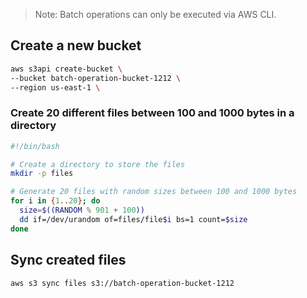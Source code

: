 > Note: Batch operations can only be executed via AWS CLI.

## Create a new bucket

```sh
aws s3api create-bucket \
--bucket batch-operation-bucket-1212 \
--region us-east-1 \
```

### Create 20 different files between 100 and 1000 bytes in a directory

```sh
#!/bin/bash

# Create a directory to store the files
mkdir -p files

# Generate 20 files with random sizes between 100 and 1000 bytes
for i in {1..20}; do
  size=$((RANDOM % 901 + 100))
  dd if=/dev/urandom of=files/file$i bs=1 count=$size
done
```

## Sync created files

```sh
aws s3 sync files s3://batch-operation-bucket-1212
```
